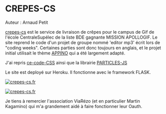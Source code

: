 # CREPES-CS
Auteur : Arnaud Petit


[crepes-cs](https://crepes-cs.fr) est le service de livraison de crêpes pour le campus de Gif de l'école CentraleSupélec de la liste BDE gagnante MISSION APOLLOGIF. Le site reprend le code d'un projet de groupe nommé 'editor mp3' écrit lors de "coding weeks". Certaines parties sont donc toujours en anglais, et le projet initial utilisait le thème [APPINO](http://preview.themeforest.net/item/appino-a-perfect-mobile-app-landing-page/full_screen_preview/20601547?_ga=2.67716561.170125934.1578005405-1625811971.1562682509) qui a été largement adapté.


J'ai repris [ce-code-CSS](https://github.com/DevCamilo/Astronaut-Animation-Css) ainsi que la librairie [PARTICLES-JS](https://github.com/VincentGarreau/particles.js/)


Le site est deployé sur Heroku. Il fonctionne avec le framework FLASK.

[![crepes-cs.fr](https://i.imgur.com/3i7Wx29.jpg)](https://i.imgur.com/3i7Wx29.jpg)

[![crepes-cs.fr](https://i.imgur.com/74M4tgz.png)](https://i.imgur.com/74M4tgz.png)


Je tiens à remercier l'association ViaRézo (et en particulier Martin Kagamino) qui m'a grandement aidé à faire fonctionner leur Oauth.

